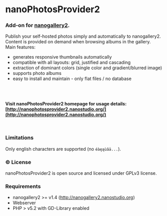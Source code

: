 # nanoPhotosProvider2
### Add-on for [nanogallery2](http://nanogallery2.nanostudio.org).
    
  
Publish your self-hosted photos simply and automatically to nanogallery2.  
Content is provided on demand when browsing albums in the gallery.  
Main features:
- generates responsive thumbnails automatically  
- compatible with all layouts: grid, justified and cascading
- extraction of dominant colors (single color and gradient/blurred image)  
- supports photo albums  
- easy to install and maintain - only flat files / no database
  
<br>
<br>
  
**Visit nanoPhotosProvider2 homepage for usage details: [http://nanophotosprovider2.nanostudio.org/](http://nanophotosprovider2.nanostudio.org/)**
  
  
<br>

### Limitations
Only english characters are supported (no `éàęąùâä...`).
  
### :copyright: License
nanoPhotosProvider2 is open source and licensed under GPLv3 license.


### Requirements
* nanogallery2 >= v1.4 (http://nanogallery2.nanostudio.org)
* Webserver
* PHP > v5.2 with GD-Library enabled
